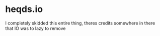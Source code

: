 # heqds.io
I completely skidded this entire thing, theres credits somewhere in there that IO was to lazy to remove
